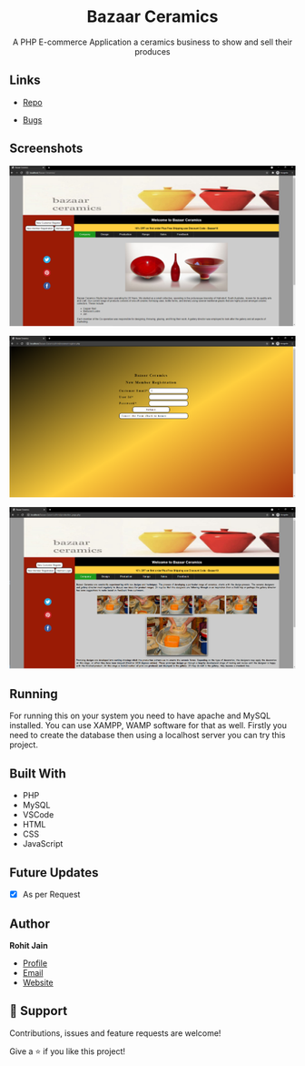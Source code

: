 <h1 align="center">Bazaar Ceramics</h1>

<p align="center">A PHP E-commerce Application a ceramics business to show and  sell their produces</p>

## Links

- [Repo](https://github.com/Rohit19060/Bazaar-Ceramics "Bazaar Ceramics Repo")

- [Bugs](https://github.com/Rohit19060/Bazaar-Ceramics/issues "Issues Page")

## Screenshots

![Home Page](/screenshots/1.png "Home Page")

![Registration Page](/screenshots/2.png "Registration Page")

![Production Page](/screenshots/3.png "Production Page")

## Running

For running this on your system you need to have apache and MySQL installed. You can use XAMPP, WAMP software for that as well.
Firstly you need to create the database then using a localhost server you can try this project.

## Built With

- PHP
- MySQL
- VSCode
- HTML
- CSS
- JavaScript

## Future Updates

- [x] As per Request

## Author

**Rohit Jain**

- [Profile](https://github.com/rohit19060 "Rohit jain")
- [Email](mailto:rohitjain19060@gmail.com?subject=Hi%20from%20Bazaar%20Ceramics "Hi!")
- [Website](https://kingtechnologies.in "Welcome")

## 🤝 Support

Contributions, issues and feature requests are welcome!

Give a ⭐️ if you like this project!
